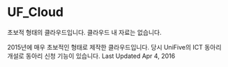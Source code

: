 # UF_Cloud
초보적 형태의 클라우드입니다. 클라우드 내 자료는 없습니다. 

2015년에 매우 초보적인 형태로 제작한 클라우드입니다. 당시 UniFive의 ICT 동아리 개설로 동아리 신청 기능이 있습니다.
Last Updated Apr 4, 2016
